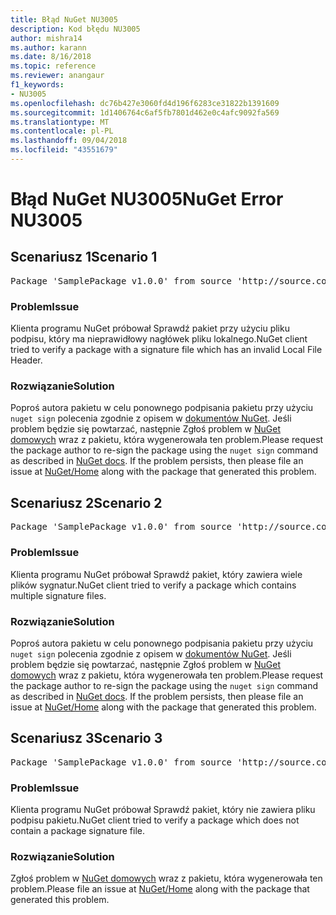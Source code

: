 ```yaml
---
title: Błąd NuGet NU3005
description: Kod błędu NU3005
author: mishra14
ms.author: karann
ms.date: 8/16/2018
ms.topic: reference
ms.reviewer: anangaur
f1_keywords:
- NU3005
ms.openlocfilehash: dc76b427e3060fd4d196f6283ce31822b1391609
ms.sourcegitcommit: 1d1406764c6af5fb7801d462e0c4afc9092fa569
ms.translationtype: MT
ms.contentlocale: pl-PL
ms.lasthandoff: 09/04/2018
ms.locfileid: "43551679"
---
```

# <a name="nuget-error-nu3005"></a><span data-ttu-id="45e6c-103">Błąd NuGet NU3005</span><span class="sxs-lookup"><span data-stu-id="45e6c-103">NuGet Error NU3005</span></span>

## <a name="scenario-1"></a><span data-ttu-id="45e6c-104">Scenariusz 1</span><span class="sxs-lookup"><span data-stu-id="45e6c-104">Scenario 1</span></span>

<pre>Package 'SamplePackage v1.0.0' from source 'http://source.com/index.json': The package contains an invalid package signature file.</pre>

### <a name="issue"></a><span data-ttu-id="45e6c-105">Problem</span><span class="sxs-lookup"><span data-stu-id="45e6c-105">Issue</span></span>

<span data-ttu-id="45e6c-106">Klienta programu NuGet próbował Sprawdź pakiet przy użyciu pliku podpisu, który ma nieprawidłowy nagłówek pliku lokalnego.</span><span class="sxs-lookup"><span data-stu-id="45e6c-106">NuGet client tried to verify a package with a signature file which has an invalid Local File Header.</span></span>


### <a name="solution"></a><span data-ttu-id="45e6c-107">Rozwiązanie</span><span class="sxs-lookup"><span data-stu-id="45e6c-107">Solution</span></span>

<span data-ttu-id="45e6c-108">Poproś autora pakietu w celu ponownego podpisania pakietu przy użyciu `nuget sign` polecenia zgodnie z opisem w [dokumentów NuGet](https://docs.microsoft.com/en-us/nuget/create-packages/sign-a-package). Jeśli problem będzie się powtarzać, następnie Zgłoś problem w [NuGet domowych](https://github.com/NuGet/Home/issues) wraz z pakietu, która wygenerowała ten problem.</span><span class="sxs-lookup"><span data-stu-id="45e6c-108">Please request the package author to re-sign the package using the `nuget sign` command as described in [NuGet docs](https://docs.microsoft.com/en-us/nuget/create-packages/sign-a-package). If the problem persists, then please file an issue at [NuGet/Home](https://github.com/NuGet/Home/issues) along with the package that generated this problem.</span></span>



## <a name="scenario-2"></a><span data-ttu-id="45e6c-109">Scenariusz 2</span><span class="sxs-lookup"><span data-stu-id="45e6c-109">Scenario 2</span></span>

<pre>Package 'SamplePackage v1.0.0' from source 'http://source.com/index.json': The package contains multiple package signature files.</pre>

### <a name="issue"></a><span data-ttu-id="45e6c-110">Problem</span><span class="sxs-lookup"><span data-stu-id="45e6c-110">Issue</span></span>

<span data-ttu-id="45e6c-111">Klienta programu NuGet próbował Sprawdź pakiet, który zawiera wiele plików sygnatur.</span><span class="sxs-lookup"><span data-stu-id="45e6c-111">NuGet client tried to verify a package which contains multiple signature files.</span></span>


### <a name="solution"></a><span data-ttu-id="45e6c-112">Rozwiązanie</span><span class="sxs-lookup"><span data-stu-id="45e6c-112">Solution</span></span>

<span data-ttu-id="45e6c-113">Poproś autora pakietu w celu ponownego podpisania pakietu przy użyciu `nuget sign` polecenia zgodnie z opisem w [dokumentów NuGet](https://docs.microsoft.com/en-us/nuget/create-packages/sign-a-package). Jeśli problem będzie się powtarzać, następnie Zgłoś problem w [NuGet domowych](https://github.com/NuGet/Home/issues) wraz z pakietu, która wygenerowała ten problem.</span><span class="sxs-lookup"><span data-stu-id="45e6c-113">Please request the package author to re-sign the package using the `nuget sign` command as described in [NuGet docs](https://docs.microsoft.com/en-us/nuget/create-packages/sign-a-package). If the problem persists, then please file an issue at [NuGet/Home](https://github.com/NuGet/Home/issues) along with the package that generated this problem.</span></span>



## <a name="scenario-3"></a><span data-ttu-id="45e6c-114">Scenariusz 3</span><span class="sxs-lookup"><span data-stu-id="45e6c-114">Scenario 3</span></span>

<pre>Package 'SamplePackage v1.0.0' from source 'http://source.com/index.json': The package does not contain a valid package signature file.</pre>

### <a name="issue"></a><span data-ttu-id="45e6c-115">Problem</span><span class="sxs-lookup"><span data-stu-id="45e6c-115">Issue</span></span>

<span data-ttu-id="45e6c-116">Klienta programu NuGet próbował Sprawdź pakiet, który nie zawiera pliku podpisu pakietu.</span><span class="sxs-lookup"><span data-stu-id="45e6c-116">NuGet client tried to verify a package which does not contain a package signature file.</span></span>


### <a name="solution"></a><span data-ttu-id="45e6c-117">Rozwiązanie</span><span class="sxs-lookup"><span data-stu-id="45e6c-117">Solution</span></span>

<span data-ttu-id="45e6c-118">Zgłoś problem w [NuGet domowych](https://github.com/NuGet/Home/issues) wraz z pakietu, która wygenerowała ten problem.</span><span class="sxs-lookup"><span data-stu-id="45e6c-118">Please file an issue at [NuGet/Home](https://github.com/NuGet/Home/issues) along with the package that generated this problem.</span></span>


